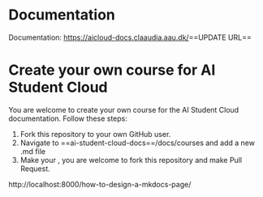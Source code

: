 # Documentation

Documentation: <https://aicloud-docs.claaudia.aau.dk/>==UPDATE URL==

# Create your own course for AI Student Cloud
You are welcome to create your own course for the AI Student Cloud documentation. Follow these steps:

1. Fork this repository to your own GitHub user.
2. Navigate to ==ai-student-cloud-docs==/docs/courses and add a new .md file
3. Make your 
, you are welcome to fork this repository and make Pull Request.

http://localhost:8000/how-to-design-a-mkdocs-page/